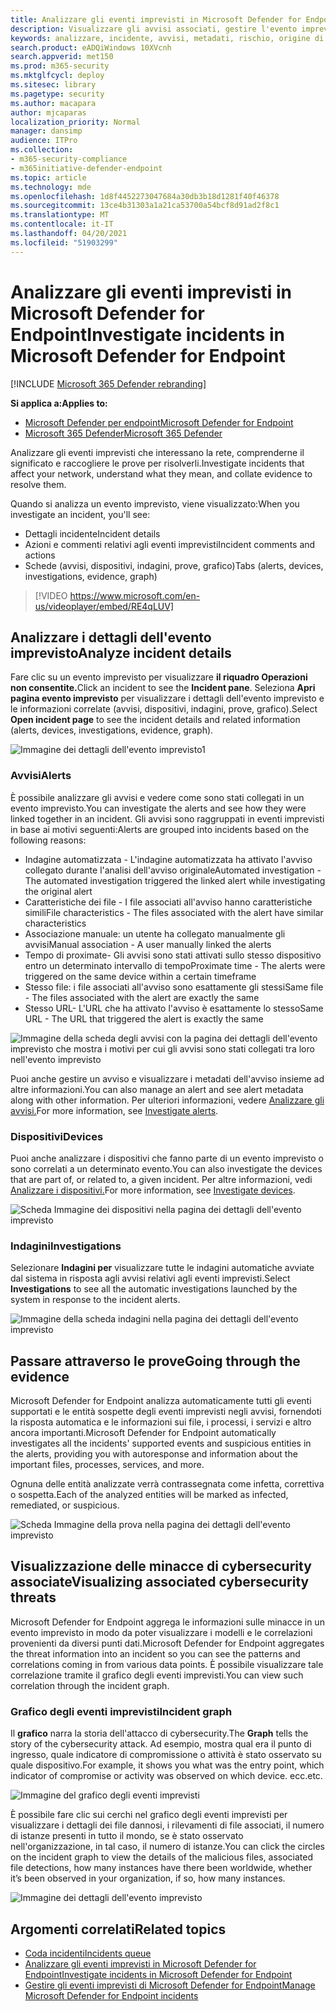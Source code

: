 ```yaml
---
title: Analizzare gli eventi imprevisti in Microsoft Defender for Endpoint
description: Visualizzare gli avvisi associati, gestire l'evento imprevisto e visualizzare i metadati degli avvisi per analizzare un evento imprevisto
keywords: analizzare, incidente, avvisi, metadati, rischio, origine di rilevamento, dispositivi interessati, modelli, correlazione
search.product: eADQiWindows 10XVcnh
search.appverid: met150
ms.prod: m365-security
ms.mktglfcycl: deploy
ms.sitesec: library
ms.pagetype: security
ms.author: macapara
author: mjcaparas
localization_priority: Normal
manager: dansimp
audience: ITPro
ms.collection:
- m365-security-compliance
- m365initiative-defender-endpoint
ms.topic: article
ms.technology: mde
ms.openlocfilehash: 1d8f4452273047684a30db3b18d1281f40f46378
ms.sourcegitcommit: 13ce4b31303a1a21ca53700a54bcf8d91ad2f8c1
ms.translationtype: MT
ms.contentlocale: it-IT
ms.lasthandoff: 04/20/2021
ms.locfileid: "51903299"
---
```

# <a name="investigate-incidents-in-microsoft-defender-for-endpoint"></a><span data-ttu-id="70085-104">Analizzare gli eventi imprevisti in Microsoft Defender for Endpoint</span><span class="sxs-lookup"><span data-stu-id="70085-104">Investigate incidents in Microsoft Defender for Endpoint</span></span>

[!INCLUDE [Microsoft 365 Defender rebranding](../../includes/microsoft-defender.md)]

<span data-ttu-id="70085-105">**Si applica a:**</span><span class="sxs-lookup"><span data-stu-id="70085-105">**Applies to:**</span></span>
- [<span data-ttu-id="70085-106">Microsoft Defender per endpoint</span><span class="sxs-lookup"><span data-stu-id="70085-106">Microsoft Defender for Endpoint</span></span>](https://go.microsoft.com/fwlink/p/?linkid=2154037)
- [<span data-ttu-id="70085-107">Microsoft 365 Defender</span><span class="sxs-lookup"><span data-stu-id="70085-107">Microsoft 365 Defender</span></span>](https://go.microsoft.com/fwlink/?linkid=2118804)


<span data-ttu-id="70085-108">Analizzare gli eventi imprevisti che interessano la rete, comprenderne il significato e raccogliere le prove per risolverli.</span><span class="sxs-lookup"><span data-stu-id="70085-108">Investigate incidents that affect your network, understand what they mean, and collate evidence to resolve them.</span></span> 

<span data-ttu-id="70085-109">Quando si analizza un evento imprevisto, viene visualizzato:</span><span class="sxs-lookup"><span data-stu-id="70085-109">When you investigate an incident, you'll see:</span></span>
- <span data-ttu-id="70085-110">Dettagli incidente</span><span class="sxs-lookup"><span data-stu-id="70085-110">Incident details</span></span>
- <span data-ttu-id="70085-111">Azioni e commenti relativi agli eventi imprevisti</span><span class="sxs-lookup"><span data-stu-id="70085-111">Incident comments and actions</span></span>
- <span data-ttu-id="70085-112">Schede (avvisi, dispositivi, indagini, prove, grafico)</span><span class="sxs-lookup"><span data-stu-id="70085-112">Tabs (alerts, devices, investigations, evidence, graph)</span></span>

> [!VIDEO https://www.microsoft.com/en-us/videoplayer/embed/RE4qLUV]


## <a name="analyze-incident-details"></a><span data-ttu-id="70085-113">Analizzare i dettagli dell'evento imprevisto</span><span class="sxs-lookup"><span data-stu-id="70085-113">Analyze incident details</span></span> 
<span data-ttu-id="70085-114">Fare clic su un evento imprevisto per visualizzare **il riquadro Operazioni non consentite.**</span><span class="sxs-lookup"><span data-stu-id="70085-114">Click an incident to see the **Incident pane**.</span></span> <span data-ttu-id="70085-115">Seleziona **Apri pagina evento imprevisto** per visualizzare i dettagli dell'evento imprevisto e le informazioni correlate (avvisi, dispositivi, indagini, prove, grafico).</span><span class="sxs-lookup"><span data-stu-id="70085-115">Select **Open incident page** to see the incident details and related information (alerts, devices, investigations, evidence, graph).</span></span> 

![Immagine dei dettagli dell'evento imprevisto1](images/atp-incident-details.png)

### <a name="alerts"></a><span data-ttu-id="70085-117">Avvisi</span><span class="sxs-lookup"><span data-stu-id="70085-117">Alerts</span></span>
<span data-ttu-id="70085-118">È possibile analizzare gli avvisi e vedere come sono stati collegati in un evento imprevisto.</span><span class="sxs-lookup"><span data-stu-id="70085-118">You can investigate the alerts and see how they were linked together in an incident.</span></span> <span data-ttu-id="70085-119">Gli avvisi sono raggruppati in eventi imprevisti in base ai motivi seguenti:</span><span class="sxs-lookup"><span data-stu-id="70085-119">Alerts are grouped into incidents based on the following reasons:</span></span>
- <span data-ttu-id="70085-120">Indagine automatizzata - L'indagine automatizzata ha attivato l'avviso collegato durante l'analisi dell'avviso originale</span><span class="sxs-lookup"><span data-stu-id="70085-120">Automated investigation - The automated investigation triggered the linked alert while investigating the original alert</span></span> 
- <span data-ttu-id="70085-121">Caratteristiche dei file - I file associati all'avviso hanno caratteristiche simili</span><span class="sxs-lookup"><span data-stu-id="70085-121">File characteristics - The files associated with the alert have similar characteristics</span></span>
- <span data-ttu-id="70085-122">Associazione manuale: un utente ha collegato manualmente gli avvisi</span><span class="sxs-lookup"><span data-stu-id="70085-122">Manual association - A user manually linked the alerts</span></span>
- <span data-ttu-id="70085-123">Tempo di proximate- Gli avvisi sono stati attivati sullo stesso dispositivo entro un determinato intervallo di tempo</span><span class="sxs-lookup"><span data-stu-id="70085-123">Proximate time - The alerts were triggered on the same device within a certain timeframe</span></span>
- <span data-ttu-id="70085-124">Stesso file: i file associati all'avviso sono esattamente gli stessi</span><span class="sxs-lookup"><span data-stu-id="70085-124">Same file - The files associated with the alert are exactly the same</span></span>
- <span data-ttu-id="70085-125">Stesso URL- L'URL che ha attivato l'avviso è esattamente lo stesso</span><span class="sxs-lookup"><span data-stu-id="70085-125">Same URL - The URL that triggered the alert is exactly the same</span></span>

![Immagine della scheda degli avvisi con la pagina dei dettagli dell'evento imprevisto che mostra i motivi per cui gli avvisi sono stati collegati tra loro nell'evento imprevisto](images/atp-incidents-alerts-reason.png)

<span data-ttu-id="70085-127">Puoi anche gestire un avviso e visualizzare i metadati dell'avviso insieme ad altre informazioni.</span><span class="sxs-lookup"><span data-stu-id="70085-127">You can also manage an alert and see alert metadata along with other information.</span></span> <span data-ttu-id="70085-128">Per ulteriori informazioni, vedere [Analizzare gli avvisi.](investigate-alerts.md)</span><span class="sxs-lookup"><span data-stu-id="70085-128">For more information, see [Investigate alerts](investigate-alerts.md).</span></span> 

### <a name="devices"></a><span data-ttu-id="70085-129">Dispositivi</span><span class="sxs-lookup"><span data-stu-id="70085-129">Devices</span></span>
<span data-ttu-id="70085-130">Puoi anche analizzare i dispositivi che fanno parte di un evento imprevisto o sono correlati a un determinato evento.</span><span class="sxs-lookup"><span data-stu-id="70085-130">You can also investigate the devices that are part of, or related to, a given incident.</span></span> <span data-ttu-id="70085-131">Per altre informazioni, vedi [Analizzare i dispositivi.](investigate-machines.md)</span><span class="sxs-lookup"><span data-stu-id="70085-131">For more information, see [Investigate devices](investigate-machines.md).</span></span>

![Scheda Immagine dei dispositivi nella pagina dei dettagli dell'evento imprevisto](images/atp-incident-device-tab.png)

### <a name="investigations"></a><span data-ttu-id="70085-133">Indagini</span><span class="sxs-lookup"><span data-stu-id="70085-133">Investigations</span></span>
<span data-ttu-id="70085-134">Selezionare **Indagini per** visualizzare tutte le indagini automatiche avviate dal sistema in risposta agli avvisi relativi agli eventi imprevisti.</span><span class="sxs-lookup"><span data-stu-id="70085-134">Select **Investigations** to see all the automatic investigations launched by the system in response to the incident alerts.</span></span>

![Immagine della scheda indagini nella pagina dei dettagli dell'evento imprevisto](images/atp-incident-investigations-tab.png)

## <a name="going-through-the-evidence"></a><span data-ttu-id="70085-136">Passare attraverso le prove</span><span class="sxs-lookup"><span data-stu-id="70085-136">Going through the evidence</span></span>
<span data-ttu-id="70085-137">Microsoft Defender for Endpoint analizza automaticamente tutti gli eventi supportati e le entità sospette degli eventi imprevisti negli avvisi, fornendoti la risposta automatica e le informazioni sui file, i processi, i servizi e altro ancora importanti.</span><span class="sxs-lookup"><span data-stu-id="70085-137">Microsoft Defender for Endpoint automatically investigates all the incidents' supported events and suspicious entities in the alerts, providing you with autoresponse and information about the important files, processes, services, and more.</span></span> 

<span data-ttu-id="70085-138">Ognuna delle entità analizzate verrà contrassegnata come infetta, correttiva o sospetta.</span><span class="sxs-lookup"><span data-stu-id="70085-138">Each of the analyzed entities will be marked as infected, remediated, or suspicious.</span></span> 

![Scheda Immagine della prova nella pagina dei dettagli dell'evento imprevisto](images/atp-incident-evidence-tab.png)

## <a name="visualizing-associated-cybersecurity-threats"></a><span data-ttu-id="70085-140">Visualizzazione delle minacce di cybersecurity associate</span><span class="sxs-lookup"><span data-stu-id="70085-140">Visualizing associated cybersecurity threats</span></span> 
<span data-ttu-id="70085-141">Microsoft Defender for Endpoint aggrega le informazioni sulle minacce in un evento imprevisto in modo da poter visualizzare i modelli e le correlazioni provenienti da diversi punti dati.</span><span class="sxs-lookup"><span data-stu-id="70085-141">Microsoft Defender for Endpoint aggregates the threat information into an incident so you can see the patterns and correlations coming in from various data points.</span></span> <span data-ttu-id="70085-142">È possibile visualizzare tale correlazione tramite il grafico degli eventi imprevisti.</span><span class="sxs-lookup"><span data-stu-id="70085-142">You can view such correlation through the incident graph.</span></span>

### <a name="incident-graph"></a><span data-ttu-id="70085-143">Grafico degli eventi imprevisti</span><span class="sxs-lookup"><span data-stu-id="70085-143">Incident graph</span></span>
<span data-ttu-id="70085-144">Il **grafico** narra la storia dell'attacco di cybersecurity.</span><span class="sxs-lookup"><span data-stu-id="70085-144">The **Graph** tells the story of the cybersecurity attack.</span></span> <span data-ttu-id="70085-145">Ad esempio, mostra qual era il punto di ingresso, quale indicatore di compromissione o attività è stato osservato su quale dispositivo.</span><span class="sxs-lookup"><span data-stu-id="70085-145">For example, it shows you what was the entry point, which indicator of compromise or activity was observed on which device.</span></span> <span data-ttu-id="70085-146">ecc.</span><span class="sxs-lookup"><span data-stu-id="70085-146">etc.</span></span>

![Immagine del grafico degli eventi imprevisti](images/atp-incident-graph-tab.png)

<span data-ttu-id="70085-148">È possibile fare clic sui cerchi nel grafico degli eventi imprevisti per visualizzare i dettagli dei file dannosi, i rilevamenti di file associati, il numero di istanze presenti in tutto il mondo, se è stato osservato nell'organizzazione, in tal caso, il numero di istanze.</span><span class="sxs-lookup"><span data-stu-id="70085-148">You can click the circles on the incident graph to view the details of the malicious files, associated file detections, how many instances have there been worldwide, whether it’s been observed in your organization, if so, how many instances.</span></span>

![Immagine dei dettagli dell'evento imprevisto](images/atp-incident-graph-details.png)

## <a name="related-topics"></a><span data-ttu-id="70085-150">Argomenti correlati</span><span class="sxs-lookup"><span data-stu-id="70085-150">Related topics</span></span>
- [<span data-ttu-id="70085-151">Coda incidenti</span><span class="sxs-lookup"><span data-stu-id="70085-151">Incidents queue</span></span>](https://docs.microsoft.com/microsoft-365/security/defender-endpoint/view-incidents-queue)
- [<span data-ttu-id="70085-152">Analizzare gli eventi imprevisti in Microsoft Defender for Endpoint</span><span class="sxs-lookup"><span data-stu-id="70085-152">Investigate incidents in Microsoft Defender for Endpoint</span></span>](https://docs.microsoft.com/microsoft-365/security/defender-endpoint/investigate-incidents)
- [<span data-ttu-id="70085-153">Gestire gli eventi imprevisti di Microsoft Defender for Endpoint</span><span class="sxs-lookup"><span data-stu-id="70085-153">Manage Microsoft Defender for Endpoint incidents</span></span>](https://docs.microsoft.com/microsoft-365/security/defender-endpoint/manage-incidents)

